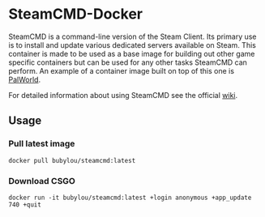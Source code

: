 # SteamCMD-Docker

SteamCMD is a command-line version of the Steam Client. Its primary use is to install and update various dedicated servers available on Steam.
This container is made to be used as a base image for building out other game specific containers but can be used for any other tasks SteamCMD can perform.
An example of a container image built on top of this one is [PalWorld](https://github.com/bubylou/palworld-docker).

For detailed information about using SteamCMD see the official [wiki](https://developer.valvesoftware.com/wiki/SteamCMD).

## Usage

### Pull latest image
```shell
docker pull bubylou/steamcmd:latest
```
### Download CSGO
```shell
docker run -it bubylou/steamcmd:latest +login anonymous +app_update 740 +quit
```
